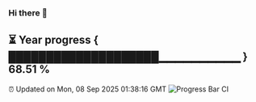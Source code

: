 ### Hi there 👋
⏳ Year progress { ████████████████████▁▁▁▁▁▁▁▁▁▁ } 68.51 %
---
⏰ Updated on Mon, 08 Sep 2025 01:38:16 GMT
![Progress Bar CI](https://github.com/liununu/liununu/workflows/Progress%20Bar%20CI/badge.svg)
